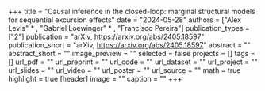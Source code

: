 +++
title = "Causal inference in the closed-loop: marginal structural models for sequential excursion effects"
date = "2024-05-28"
authors = ["Alex Levis" \* , "Gabriel Loewinger" \* , "Francisco Pereira"]
publication_types = ["2"]
publication = "arXiv, https://arxiv.org/abs/2405.18597"
publication_short = "arXiv, https://arxiv.org/abs/2405.18597"
abstract = ""
abstract_short = ""
image_preview = ""
selected = false
projects = []
tags = []
url_pdf = ""
url_preprint = ""
url_code = ""
url_dataset = ""
url_project = ""
url_slides = ""
url_video = ""
url_poster = ""
url_source = ""
math = true
highlight = true
[header]
image = ""
caption = ""
+++

